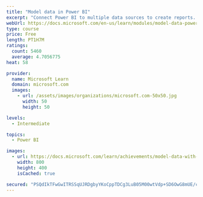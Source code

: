 ```yaml
---
title: "Model data in Power BI"
excerpt: "Connect Power BI to multiple data sources to create reports. Define the relationship between your data sources."
webUrl: https://docs.microsoft.com/en-us/learn/modules/model-data-power-bi/
type: course
price: Free
length: PT1H7M
ratings:
  count: 5460
  average: 4.7056775
heat: 58

provider:
  name: Microsoft Learn
  domain: microsoft.com
  images:
    - url: /assets/images/organizations/microsoft.com-50x50.jpg
      width: 50
      height: 50

levels:
  - Intermediate

topics:
  - Power BI

images:
  - url: https://docs.microsoft.com/learn/achievements/model-data-with-power-bi-desktop-social.png
    width: 800
    height: 400
    isCached: true

secured: "PSQdIkTFwGwITRSSqUJRDgbyYKoCppTDCg3LuB05M00wtVdp+SD6OwG8mUE/cV/uIIgcblVJx9h+NUKaijHfn6FjgUmq/2641nbgnkNUoXqC1lPBKvDQ5NoJiEkJJAH+q1Ivf5HDlH0Ul8uKwdm7UbIlbzd8iwCcUpmgQv/BjvdA0+1uPZMlShpHzI4tcK4HA/H0k3OTS23UylKtQFESX8LzxmxaTaIKGqcsPF669sxCkcDFg/6Y5tcULrjyp/BY71+Og+3fjnE6Bgv4q/7/f9oWLPMLV/OjSJMuH4SWg0bKHfAxU9av6R+Y851K0EqlFBaE4sGewLnHXizK2Go/1WFQZq0VxIcE1WIFFxqIAApLdG9wRAK9KxGK7oJTJbwoK7h98VGR3ej91t4enKsqJGy9QBJBAJZDymlEopqB2tI=;X6CxR7xk1CDF5hq0A3hCjg=="
---
```


